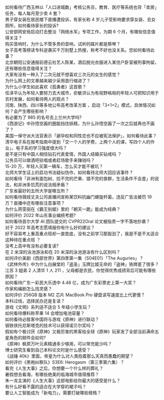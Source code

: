 如何看待广西玉林以「人口进城数」考核公务员，教育、医疗等系统也背「卖房」任务，每人每月至少卖 4 套？  
男子穿女装在居民楼下直播遭投诉，有家长称 4 岁儿子受影响要求穿女装、去女厕所，如何看待家长的投诉?  
公安部网安局启动打击整治「网络水军」专项工作，为期 6 个月，有哪些信息值得关注？  
购买音响时，为什么不管多贵的音响，试听的碟片都是蔡琴？  
女子高考落榜读专科逆袭买千万别墅上热搜，称考不好也没关系。您如何看待此事？  
北京朝阳公安通报前德云社艺人陈某，酒后脱光衣服进入某住户卧室被刑事拘留，还有哪些信息值得关注？  
大家有没有一种入了二次元就不想喜欢三次元的女生的感觉？  
为什么网上的文章越来越少采用首行缩进了？  
为什么小学生如此喜欢《孤勇者》这首歌？  
任泽平认为年轻人要努力去大城市，俞敏洪认为有视野格局的年轻人可把知识用于农村发展，如何看待两人的观点？  
河南、陕西、四川等多地公布高考改革方案 ，启动「3+1+2」模式，具体情况如何？会产生哪些影响？  
有必要为了 985 的名号去上兰州大学吗?  
《西游记》中孙悟空画的圈能挡住妖精，为什么孙悟空画了一次之后就再也不画了？  
美国一保守派大法官表示「避孕权和同性恋也不应被宪法保护」，如何看待此事？  
清华电子系在报考指南中提到「交一个人的学费，上两个人的课，写四个人的作业」，电子系的学习强度很大吗？  
是不是只有中国人相信钻石代表爱情，外国人结婚买钻戒吗 ？  
公务员可以做酒吧驻唱或者赶场歌手来赚钱吗？  
15-20 万，年轻人买第一辆车，怎么买才能不被坑？  
北师大学生证上的启功书法疑似伪作，如何看待北师大回应该事件？  
如何看待「非洲有面包树、捡不完的芒果、猎不完的兽群，生活条件不会差」的说法，和非洲多饥荒的说法相矛盾？  
广东省最好的五所大学是哪五所？  
如何看待薇娅丈夫公司直播间宣称某饮料抗幽门螺旋杆菌，违反广告法被罚 19 万？直播中还有哪些注意事项？  
为什么蒋雯丽在《霸王别姬》里的「朝天一跪」能成为经典？  
如何评价 2022 年山东事业编统考题?  
如何看待首尔大学 AI 团队提交的 CVPR22Oral 论文被指责一字不落地抄袭？  
对于 2022 年高考志愿填报你有什么好的建议？  
好不容易考上重高重点班却一直垫底，没有之前学习那股劲了，我是不是不太适合这种待在重点班 ？  
没考上高中有没有必要复读?  
在 2 米深的泳池游泳和在 20 米深的泳池游泳有什么区别吗？  
如何评价美剧《西部世界》第四季第一集（S04E01）「The Auguries」？  
《武林外传》中为什么白展堂的「盗圣」玉牌比姬无命的「盗神」铁牌差了很多？  
江苏 3 姐弟 2 人清华 1 人 211 ，父母都是农民，你觉得优秀成绩背后可能有哪些原因？  
如何看待广东一彩民大乐透中 4.48 亿，成为广东彩票史上第一大奖？  
作家和编剧怎么找灵感？  
如何评价 256GB  版本 M2 芯片 MacBook Pro 硬盘读写速度比上代更慢？  
本科过线，选择民办还是复读？  
游戏《文明》系列适不适合 5 年级小学生玩？  
如何看待爆料称苹果 14 会增加电池容量？  
如何看待必胜客中国将与游戏《原神》进行联动？  
钢铁侠托尼斯塔克的技术可以获得诺贝尔奖吗？  
假如有个极讨厌《原神》又极厉害的黑客给全球《原神》玩家发了全部当前满命五星角色的邮件会如何?  
《原神》枫原万叶元素精通多少够用，可以带充能沙吗？  
博士研究生看到自己本科论文时是什么感受？  
《战锤 40k》里面，帝皇为什么对人类抱着那么天真而愚蠢的期望？  
如何评价《黑袍纠察队》S3E6: Herogasm（第三季第六集）？  
看完《人生大事》之后，你想要一个什么样的葬礼？  
暑假想去看海，有哪些绝美的临海城市值得推荐？  
朱一龙主演的《人生大事》这部电影给你最大的感受是什么？  
有什么好看不露的适合在大学穿的裙子吗？  
要让人工智能成为「新电力」，需要打破哪些桎梏？  
